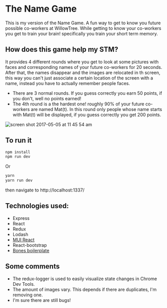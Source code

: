 # The Name Game

This is my version of the Name Game. A fun way to get to know you future possible co-workers at WillowTree. While getting to know your co-workers you get to train your brain! specifically you train your short term memory. 

## How does this game help my STM?
It provides 4 different rounds where you get to look at some pictures with faces and corresponding names of your future co-workers for 20 seconds. After that, the names disappear and the images are relocated in th screen, this way you can't just associate a certain location of the screen with a name, instead you have to actually remember people faces. 

* There are 3 normal rounds. If you guess correctly you earn 50 points, if you don't, well no points earned!
* The 4th round is a the hardest one! roughly 90% of your future co-workers are named Mat(t). In this round only people whose name starts with Mat(t) will be displayed, if you guess correctly you get 200 points.

![screen shot 2017-05-05 at 11 45 54 am](https://cloud.githubusercontent.com/assets/18404383/25753384/4059f2a2-3189-11e7-83b2-101af7a6108e.png)


## To run it

```sh
npm install
npm run dev
```
Or

```sh
yarn
yarn run dev
```

then navigate to http://localhost:1337/

## Technologies used:

* Express
* React
* Redux
* Lodash
* [MUI React](https://www.muicss.com/docs/v1/react/introduction)
* React-bootstrap
* [Bones boilerplate](https://github.com/lolakiller/bones)

## Some comments

* The redux-logger is used to easily visualize state changes in Chrome Dev Tools.
* The amount of images vary. This depends if there are duplicates, I'm removing one.
* I'm sure there are still bugs!

